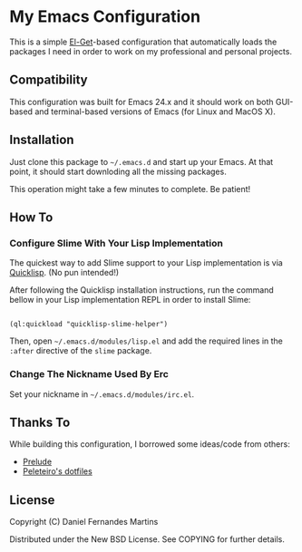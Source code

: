 # My Emacs Configuration

This is a simple [El-Get](https://github.com/dimitri/el-get)-based
configuration that automatically loads the packages I need in order to work
on my professional and personal projects.

## Compatibility

This configuration was built for Emacs 24.x and it should work on both
GUI-based and terminal-based versions of Emacs (for Linux and MacOS X).

## Installation

Just clone this package to `~/.emacs.d` and start up your Emacs. At that
point, it should start downloding all the missing packages.

This operation might take a few minutes to complete. Be patient!

## How To

### Configure Slime With Your Lisp Implementation

The quickest way to add Slime support to your Lisp implementation is via
[Quicklisp](http://www.quicklisp.org/beta/). (No pun intended!)

After following the Quicklisp installation instructions, run the command
bellow in your Lisp implementation REPL in order to install Slime:

````common-lisp

(ql:quickload "quicklisp-slime-helper")
````

Then, open `~/.emacs.d/modules/lisp.el` and add the required lines in the
`:after` directive of the `slime` package.

### Change The Nickname Used By Erc

Set your nickname in `~/.emacs.d/modules/irc.el`.

## Thanks To

While building this configuration, I borrowed some ideas/code from others:

* [Prelude](https://github.com/bbatsov/prelude)
* [Peleteiro's dotfiles](https://github.com/peleteiro/dotfiles)

## License

Copyright (C) Daniel Fernandes Martins

Distributed under the New BSD License. See COPYING for further details.
